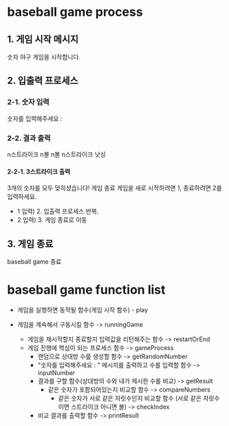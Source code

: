 # baseball game process

## 1. 게임 시작 메시지
숫자 야구 게임을 시작합니다.

## 2. 입출력 프로세스

### 2-1. 숫자 입력
숫자를 입력해주세요 : 

### 2-2. 결과 출력
n스트라이크
n볼
n볼 n스트라이크
낫싱

#### 2-2-1. 3스트라이크 출력
3개의 숫자를 모두 맞히셨습니다! 게임 종료
게임을 새로 시작하려면 1, 종료하려면 2를 입력하세요.

- 1 입력) 2. 입출력 프로세스 반복.
- 2 입력) 3. 게임 종료로 이동

## 3. 게임 종료
baseball game 종료

# baseball game function list

- 게임을 실행하면 동작될 함수(게임 시작 함수) - play

- 게임을 계속해서 구동시킬 함수 -> runningGame
  - 게임을 재시작할지 종료할지 입력값을 리턴해주는 함수 -> restartOrEnd
  - 게임 진행에 핵심이 되는 프로세스 함수 -> gameProcess
    - 랜덤으로 상대방 수를 생성할 함수 -> getRandomNumber
    - "숫자를 입력해주세요 : " 메시지를 출력하고 수를 입력할 함수 -> inputNumber
    - 결과를 구할 함수(상대방의 수와 내가 제시한 수를 비교) -> getResult
      - 같은 숫자가 포함되어있는지 비교할 함수 -> compareNumbers
        - 같은 숫자가 서로 같은 자릿수인지 비교할 함수 (서로 같은 자릿수이면 스트라이크 아니면 볼) -> checkIndex
    - 비교 결과를 출력할 함수 -> printResult